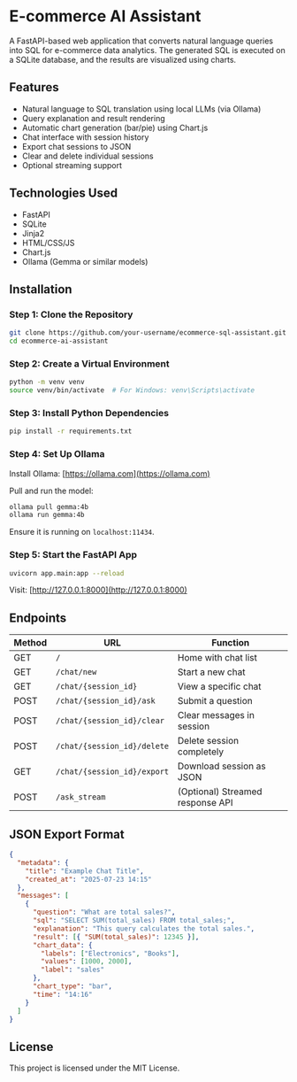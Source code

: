 # E-commerce AI Assistant

A FastAPI-based web application that converts natural language queries into SQL for e-commerce data analytics. The generated SQL is executed on a SQLite database, and the results are visualized using charts.

## Features

- Natural language to SQL translation using local LLMs (via Ollama)
- Query explanation and result rendering
- Automatic chart generation (bar/pie) using Chart.js
- Chat interface with session history
- Export chat sessions to JSON
- Clear and delete individual sessions
- Optional streaming support

## Technologies Used

- FastAPI
- SQLite
- Jinja2
- HTML/CSS/JS
- Chart.js
- Ollama (Gemma or similar models)


## Installation

### Step 1: Clone the Repository

```bash
git clone https://github.com/your-username/ecommerce-sql-assistant.git
cd ecommerce-ai-assistant
````

### Step 2: Create a Virtual Environment

```bash
python -m venv venv
source venv/bin/activate  # For Windows: venv\Scripts\activate
```

### Step 3: Install Python Dependencies

```bash
pip install -r requirements.txt
```

### Step 4: Set Up Ollama

Install Ollama: [https://ollama.com](https://ollama.com)

Pull and run the model:

```bash
ollama pull gemma:4b
ollama run gemma:4b
```

Ensure it is running on `localhost:11434`.

### Step 5: Start the FastAPI App

```bash
uvicorn app.main:app --reload
```

Visit: [http://127.0.0.1:8000](http://127.0.0.1:8000)

## Endpoints

| Method | URL                         | Function                         |
| ------ | --------------------------- | -------------------------------- |
| GET    | `/`                         | Home with chat list              |
| GET    | `/chat/new`                 | Start a new chat                 |
| GET    | `/chat/{session_id}`        | View a specific chat             |
| POST   | `/chat/{session_id}/ask`    | Submit a question                |
| POST   | `/chat/{session_id}/clear`  | Clear messages in session        |
| POST   | `/chat/{session_id}/delete` | Delete session completely        |
| GET    | `/chat/{session_id}/export` | Download session as JSON         |
| POST   | `/ask_stream`               | (Optional) Streamed response API |

## JSON Export Format

```json
{
  "metadata": {
    "title": "Example Chat Title",
    "created_at": "2025-07-23 14:15"
  },
  "messages": [
    {
      "question": "What are total sales?",
      "sql": "SELECT SUM(total_sales) FROM total_sales;",
      "explanation": "This query calculates the total sales.",
      "result": [{ "SUM(total_sales)": 12345 }],
      "chart_data": {
        "labels": ["Electronics", "Books"],
        "values": [1000, 2000],
        "label": "sales"
      },
      "chart_type": "bar",
      "time": "14:16"
    }
  ]
}
```

## License

This project is licensed under the MIT License.

```
